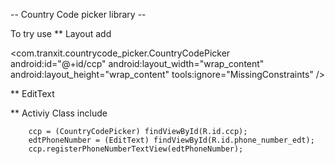 -- Country Code picker library --

To try use 
** Layout add 

 <com.tranxit.countrycode_picker.CountryCodePicker
        android:id="@+id/ccp"
        android:layout_width="wrap_content"
        android:layout_height="wrap_content"
        tools:ignore="MissingConstraints" />
		
** EditText

<EditText
        android:id="@+id/phone_number_edt"
        android:layout_width="wrap_content"
        android:layout_height="wrap_content"
        android:hint="phone"
        android:inputType="phone"
        tools:ignore="MissingConstraints" />
		
** Activiy Class include 

        ccp = (CountryCodePicker) findViewById(R.id.ccp);
        edtPhoneNumber = (EditText) findViewById(R.id.phone_number_edt);
        ccp.registerPhoneNumberTextView(edtPhoneNumber);
